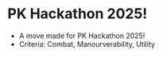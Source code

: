 # PK Hackathon 2025!
- A move made for PK Hackathon 2025!
- Criteria: Combat, Manourverability, Utility
